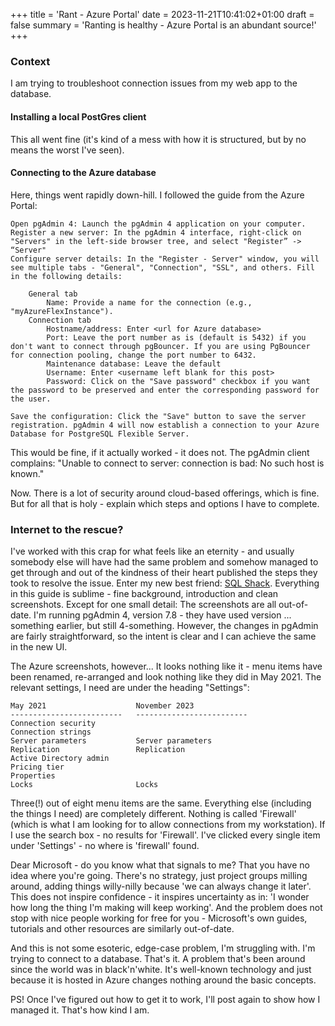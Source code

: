 +++
title = 'Rant - Azure Portal'
date = 2023-11-21T10:41:02+01:00
draft = false
summary = 'Ranting is healthy - Azure Portal is an abundant source!'
+++

### Context
I am trying to troubleshoot connection issues from my web app to the database.

#### Installing a local PostGres client

This all went fine (it's kind of a mess with how it is structured, but by no means the worst I've seen).

#### Connecting to the Azure database

Here, things went rapidly down-hill. I followed the guide from the Azure Portal:

    Open pgAdmin 4: Launch the pgAdmin 4 application on your computer.
    Register a new server: In the pgAdmin 4 interface, right-click on "Servers" in the left-side browser tree, and select "Register” -> “Server"
    Configure server details: In the "Register - Server" window, you will see multiple tabs - "General", "Connection", "SSL", and others. Fill in the following details:

        General tab
            Name: Provide a name for the connection (e.g., "myAzureFlexInstance").
        Connection tab
            Hostname/address: Enter <url for Azure database>
            Port: Leave the port number as is (default is 5432) if you don't want to connect through pgBouncer. If you are using PgBouncer for connection pooling, change the port number to 6432.
            Maintenance database: Leave the default
            Username: Enter <username left blank for this post>
            Password: Click on the "Save password" checkbox if you want the password to be preserved and enter the corresponding password for the user.

    Save the configuration: Click the "Save" button to save the server registration. pgAdmin 4 will now establish a connection to your Azure Database for PostgreSQL Flexible Server.

This would be fine, if it actually worked - it does not. The pgAdmin client complains: "Unable to connect to server: connection is bad: No such host is known."

Now. There is a lot of security around cloud-based offerings, which is fine. But for all that is holy - explain which steps and options I have to complete.

### Internet to the rescue?

I've worked with this crap for what feels like an eternity - and usually somebody else will have had the same problem and somehow managed to get through and out of the kindness of their heart published the steps they took to resolve the issue. Enter my new best friend: [SQL Shack](https://www.sqlshack.com/accessing-azure-database-for-postgresql-using-pgadmin/). Everything in this guide is sublime - fine background, introduction and clean screenshots. Except for one small detail: The screenshots are all out-of-date. I'm running pgAdmin 4, version 7.8 - they have used version ... something earlier, but still 4-something. However, the changes in pgAdmin are fairly straightforward, so the intent is clear and I can achieve the same in the new UI.

The Azure screenshots, however... It looks nothing like it - menu items have been renamed, re-arranged and look nothing like they did in May 2021. The relevant settings, I need are under the heading "Settings":

    May 2021                    November 2023
    -------------------------   -------------------------
    Connection security
    Connection strings
    Server parameters           Server parameters
    Replication                 Replication
    Active Directory admin
    Pricing tier
    Properties
    Locks                       Locks

Three(!) out of eight menu items are the same. Everything else (including the things I need) are completely different. Nothing is called 'Firewall' (which is what I am looking for to allow connections from my workstation). If I use the search box - no results for 'Firewall'. I've clicked every single item under 'Settings' - no where is 'firewall' found.

Dear Microsoft - do you know what that signals to me? That you have no idea where you're going. There's no strategy, just project groups milling around, adding things willy-nilly because 'we can always change it later'. This does not inspire confidence - it inspires uncertainty as in: 'I wonder how long the thing I'm making will keep working'. And the problem does not stop with nice people working for free for you - Microsoft's own guides, tutorials and other resources are similarly out-of-date.

And this is not some esoteric, edge-case problem, I'm struggling with. I'm trying to connect to a database. That's it. A problem that's been around since the world was in black'n'white. It's well-known technology and just because it is hosted in Azure changes nothing around the basic concepts. 

PS! Once I've figured out how to get it to work, I'll post again to show how I managed it. That's how kind I am.